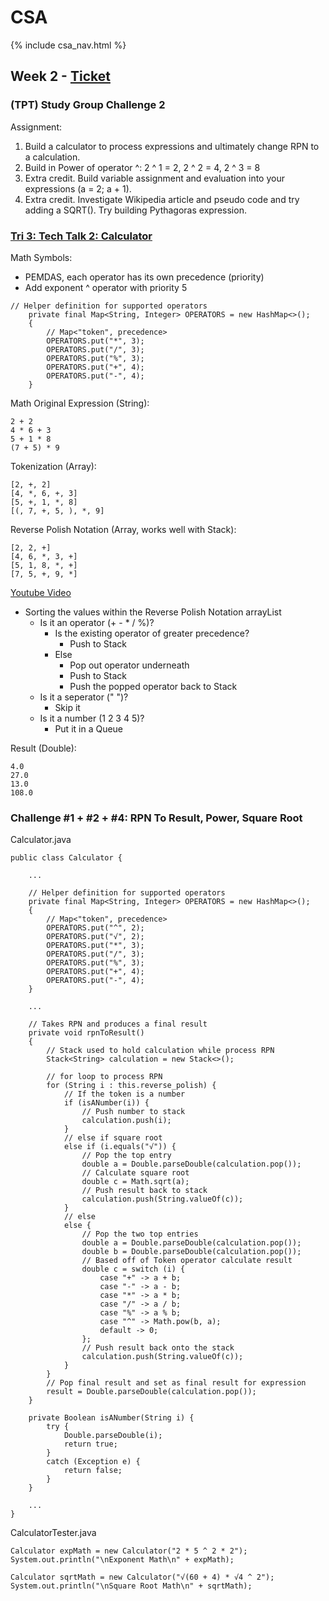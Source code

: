 # CSA

{% include csa_nav.html %}

## Week 2 - [Ticket](https://github.com/Archkitten/CS-AP-2/issues/5)

### (TPT) Study Group Challenge 2

Assignment:
1. Build a calculator to process expressions and ultimately change RPN to a calculation.
2. Build in Power of operator ^: 2 ^ 1 = 2, 2 ^ 2 = 4, 2 ^ 3 = 8
3. Extra credit. Build variable assignment and evaluation into your expressions (a = 2; a + 1).
4. Extra credit. Investigate Wikipedia article and pseudo code and try adding a SQRT(). Try building Pythagoras expression.

### [Tri 3: Tech Talk 2: Calculator](https://github.com/nighthawkcoders/nighthawk_csa/wiki/Tri-3:-Tech-Talk-2:-Calculator)

Math Symbols:
* PEMDAS, each operator has its own precedence (priority)
* Add exponent ^ operator with priority 5
```
// Helper definition for supported operators
    private final Map<String, Integer> OPERATORS = new HashMap<>();
    {
        // Map<"token", precedence>
        OPERATORS.put("*", 3);
        OPERATORS.put("/", 3);
        OPERATORS.put("%", 3);
        OPERATORS.put("+", 4);
        OPERATORS.put("-", 4);
    }
```

Math Original Expression (String):
```
2 + 2
4 * 6 + 3
5 + 1 * 8
(7 + 5) * 9
```

Tokenization (Array):
```
[2, +, 2]
[4, *, 6, +, 3]
[5, +, 1, *, 8]
[(, 7, +, 5, ), *, 9]
```

Reverse Polish Notation (Array, works well with Stack):
```
[2, 2, +]
[4, 6, *, 3, +]
[5, 1, 8, *, +]
[7, 5, +, 9, *]
```

[Youtube Video](https://www.youtube.com/watch?v=Wz85Hiwi5MY)
* Sorting the values within the Reverse Polish Notation arrayList
  * Is it an operator (+ - * / %)?
    * Is the existing operator of greater precedence?
      * Push to Stack
    * Else
      * Pop out operator underneath
      * Push to Stack
      * Push the popped operator back to Stack
  * Is it a seperator (" ")?
    * Skip it
  * Is it a number (1 2 3 4 5)?
    * Put it in a Queue

Result (Double):
```
4.0
27.0
13.0
108.0
```


### Challenge #1 + #2 + #4: RPN To Result, Power, Square Root
Calculator.java
```
public class Calculator {

    ...

    // Helper definition for supported operators
    private final Map<String, Integer> OPERATORS = new HashMap<>();
    {
        // Map<"token", precedence>
        OPERATORS.put("^", 2);
        OPERATORS.put("√", 2);
        OPERATORS.put("*", 3);
        OPERATORS.put("/", 3);
        OPERATORS.put("%", 3);
        OPERATORS.put("+", 4);
        OPERATORS.put("-", 4);
    }
    
    ...
    
    // Takes RPN and produces a final result
    private void rpnToResult()
    {
        // Stack used to hold calculation while process RPN
        Stack<String> calculation = new Stack<>();

        // for loop to process RPN
        for (String i : this.reverse_polish) {
            // If the token is a number
            if (isANumber(i)) {
                // Push number to stack
                calculation.push(i);
            }
            // else if square root
            else if (i.equals("√")) {
                // Pop the top entry
                double a = Double.parseDouble(calculation.pop());
                // Calculate square root
                double c = Math.sqrt(a);
                // Push result back to stack
                calculation.push(String.valueOf(c));
            }
            // else
            else {
                // Pop the two top entries
                double a = Double.parseDouble(calculation.pop());
                double b = Double.parseDouble(calculation.pop());
                // Based off of Token operator calculate result
                double c = switch (i) {
                    case "+" -> a + b;
                    case "-" -> a - b;
                    case "*" -> a * b;
                    case "/" -> a / b;
                    case "%" -> a % b;
                    case "^" -> Math.pow(b, a);
                    default -> 0;
                };
                // Push result back onto the stack
                calculation.push(String.valueOf(c));
            }
        }
        // Pop final result and set as final result for expression
        result = Double.parseDouble(calculation.pop());
    }

    private Boolean isANumber(String i) {
        try {
            Double.parseDouble(i);
            return true;
        }
        catch (Exception e) {
            return false;
        }
    }
    
    ...
}
```

CalculatorTester.java
```
Calculator expMath = new Calculator("2 * 5 ^ 2 * 2");
System.out.println("\nExponent Math\n" + expMath);

Calculator sqrtMath = new Calculator("√(60 + 4) * √4 ^ 2");
System.out.println("\nSquare Root Math\n" + sqrtMath);
```
